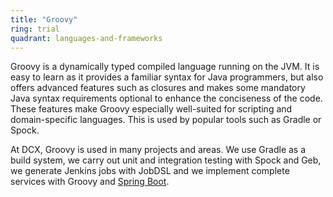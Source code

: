 ```yaml
---
title: "Groovy"
ring: trial
quadrant: languages-and-frameworks
---
```


Groovy is a dynamically typed compiled language running on the JVM. It is easy to learn as it provides a familiar syntax for Java programmers, but also offers advanced features such as closures and makes some mandatory Java syntax requirements optional to enhance the conciseness of the code. These features make Groovy especially well-suited for scripting and domain-specific languages. This is used by popular tools such as Gradle or Spock.

At DCX, Groovy is used in many projects and areas. We use Gradle as a build system, we carry out unit and integration testing with Spock and Geb, we generate Jenkins jobs with JobDSL and we implement complete services with Groovy and [Spring Boot](/languages-and-frameworks/spring-boot.html).
